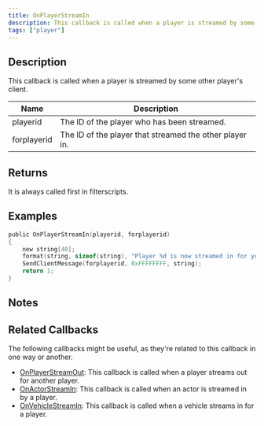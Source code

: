 ```yaml
---
title: OnPlayerStreamIn
description: This callback is called when a player is streamed by some other player's client.
tags: ["player"]
---
```


<VersionWarn name='callback' version='SA-MP 0.3a' />

## Description

This callback is called when a player is streamed by some other player's client.

| Name        | Description                                             |
| ----------- | ------------------------------------------------------- |
| playerid    | The ID of the player who has been streamed.             |
| forplayerid | The ID of the player that streamed the other player in. |

## Returns

It is always called first in filterscripts.

## Examples

```c
public OnPlayerStreamIn(playerid, forplayerid)
{
    new string[40];
    format(string, sizeof(string), "Player %d is now streamed in for you.", playerid);
    SendClientMessage(forplayerid, 0xFFFFFFFF, string);
    return 1;
}
```

## Notes

<TipNPCCallbacks />

## Related Callbacks

The following callbacks might be useful, as they're related to this callback in one way or another. 

- [OnPlayerStreamOut](OnPlayerStreamOut): This callback is called when a player streams out for another player. 
- [OnActorStreamIn](OnPlayerStreamOut): This callback is called when an actor is streamed in by a player. 
- [OnVehicleStreamIn](OnVehicleStreamIn): This callback is called when a vehicle streams in for a player. 
